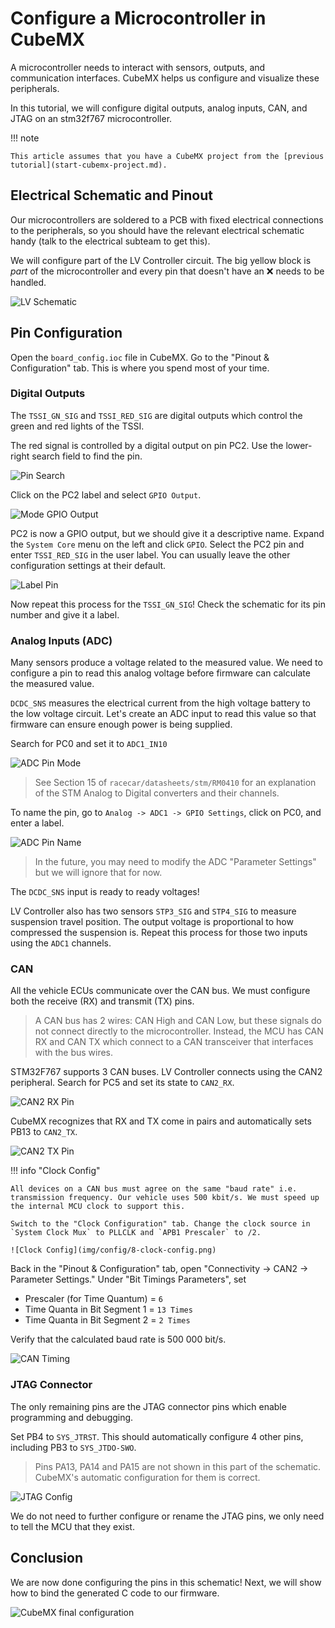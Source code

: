# Configure a Microcontroller in CubeMX

A microcontroller needs to interact with sensors, outputs, and communication interfaces. CubeMX helps us configure and visualize these peripherals.

In this tutorial, we will configure digital outputs, analog inputs, CAN, and JTAG on an stm32f767 microcontroller.

!!! note

    This article assumes that you have a CubeMX project from the [previous tutorial](start-cubemx-project.md).

## Electrical Schematic and Pinout

Our microcontrollers are soldered to a PCB with fixed electrical connections to the peripherals, so you should have the relevant electrical schematic handy (talk to the electrical subteam to get this).

We will configure part of the LV Controller circuit. The big yellow block is _part_ of the microcontroller and every pin that doesn't have an :x: needs to be handled.

![LV Schematic](img/config/lv-io.png)

## Pin Configuration

Open the `board_config.ioc` file in CubeMX. Go to the "Pinout & Configuration" tab. This is where you spend most of your time.

### Digital Outputs

The `TSSI_GN_SIG` and `TSSI_RED_SIG` are digital outputs which control the green and red lights of the TSSI.

The red signal is controlled by a digital output on pin PC2. Use the lower-right search field to find the pin.

![Pin Search](img/config/1-search-pc2.png)

Click on the PC2 label and select `GPIO Output`.

![Mode GPIO Output](img/config/2-pc2-gpio-config.png)

PC2 is now a GPIO output, but we should give it a descriptive name. Expand the `System Core` menu on the left and click `GPIO`. Select the PC2 pin and enter `TSSI_RED_SIG` in the user label. You can usually leave the other configuration settings at their default.

![Label Pin](img/config/3-pc2-settings.png)

Now repeat this process for the `TSSI_GN_SIG`! Check the schematic for its pin number and give it a label.

### Analog Inputs (ADC)

Many sensors produce a voltage related to the measured value. We need to configure a pin to read this analog voltage before firmware can calculate the measured value.

`DCDC_SNS` measures the electrical current from the high voltage battery to the low voltage circuit. Let's create an ADC input to read this value so that firmware can ensure enough power is being supplied.

Search for PC0 and set it to `ADC1_IN10`

![ADC Pin Mode](img/config/4-dcdc-sns-type.png)

> See Section 15 of `racecar/datasheets/stm/RM0410` for an explanation of the STM Analog to Digital converters and their channels.

To name the pin, go to `Analog -> ADC1 -> GPIO Settings`, click on PC0, and enter a label.

![ADC Pin Name](img/config/5-dcdc-sns-config.png)

> In the future, you may need to modify the ADC "Parameter Settings" but we will ignore that for now.

The `DCDC_SNS` input is ready to ready voltages!

LV Controller also has two sensors `STP3_SIG` and `STP4_SIG` to measure suspension travel position. The output voltage is proportional to how compressed the suspension is. Repeat this process for those two inputs using the `ADC1` channels.

### CAN

All the vehicle ECUs communicate over the CAN bus. We must configure both the receive (RX) and transmit (TX) pins.

> A CAN bus has 2 wires: CAN High and CAN Low, but these signals do not connect directly to the microcontroller. Instead, the MCU has CAN RX and CAN TX which connect to a CAN transceiver that interfaces with the bus wires.

STM32F767 supports 3 CAN buses. LV Controller connects using the CAN2 peripheral. Search for PC5 and set its state to `CAN2_RX`.

![CAN2 RX Pin](img/config/6-pb5-type.png)

CubeMX recognizes that RX and TX come in pairs and automatically sets PB13 to `CAN2_TX`.

![CAN2 TX Pin](img/config/7-can-auto-create.png)

!!! info "Clock Config"

    All devices on a CAN bus must agree on the same "baud rate" i.e. transmission frequency. Our vehicle uses 500 kbit/s. We must speed up the internal MCU clock to support this.

    Switch to the "Clock Configuration" tab. Change the clock source in `System Clock Mux` to PLLCLK and `APB1 Prescaler` to /2.

    ![Clock Config](img/config/8-clock-config.png)

Back in the "Pinout & Configuration" tab, open "Connectivity → CAN2 → Parameter Settings." Under "Bit Timings Parameters", set

- Prescaler (for Time Quantum) = `6`
- Time Quanta in Bit Segment 1 = `13 Times`
- Time Quanta in Bit Segment 2 = `2 Times`

Verify that the calculated baud rate is 500 000 bit/s.

![CAN Timing](img/config/9-can-clock.png)

### JTAG Connector

The only remaining pins are the JTAG connector pins which enable programming and debugging.

Set PB4 to `SYS_JTRST`. This should automatically configure 4 other pins, including PB3 to `SYS_JTDO-SWO`.

> Pins PA13, PA14 and PA15 are not shown in this part of the schematic. CubeMX's automatic configuration for them is correct.

![JTAG Config](img/config/10-jtag.png)

We do not need to further configure or rename the JTAG pins, we only need to tell the MCU that they exist.

## Conclusion

We are now done configuring the pins in this schematic! Next, we will show how to bind the generated C code to our firmware.

![CubeMX final configuration](img/config/11-io-complete.png)
